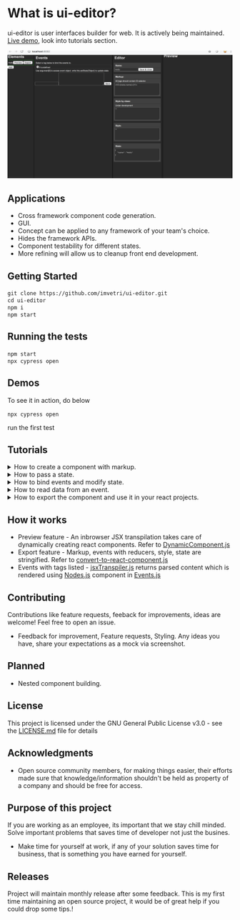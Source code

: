 # What is ui-editor?

ui-editor is user interfaces builder for web. It is actively being maintained. [Live demo](https://imvetri.github.io/ui-editor/), look into tutorials section.

![Building component with events](https://raw.githubusercontent.com/imvetri/ui-editor/master/gifs/Component_responding_to_events.gif)

## Applications

* Cross framework component code generation.
* GUI.
* Concept can be applied to any framework of your team's choice.
* Hides the framework APIs.
* Component testability for different states.
* More refining will allow us to cleanup front end development.

## Getting Started

```
git clone https://github.com/imvetri/ui-editor.git
cd ui-editor
npm i
npm start

```


## Running the tests

```
npm start
npx cypress open
```


## Demos


To see it in action, do below

```
npx cypress open
```

run the first test


## Tutorials

<details><summary>How to create a component with markup.</summary>
<p>
![Alt Text](https://github.com/imvetri/ui-editor/blob/master/gifs/Component_with_static_content.gif)
</p>
</details>

<details><summary>How to pass a state.</summary>
<p>
![Alt Text](https://github.com/imvetri/ui-editor/blob/master/gifs/Component_receiving_data_from_state.gif)
</p>
</details>

<details><summary>How to bind events and modify state.</summary>
<p>
![Alt Text](https://github.com/imvetri/ui-editor/blob/master/gifs/Component_responding_to_events.gif)
</p>
</details>

<details><summary>How to read data from an event.</summary>
<p>
![Alt Text](https://github.com/imvetri/ui-editor/blob/master/gifs/Component_accessing_event_object.gif)
</p>
</details>
<details><summary>How to export the component and use it in your react projects.</summary>
<p>
</p>
</details>


## How it works

 * Preview feature - An inbrowser JSX transpilation takes care of dynamically creating react components. Refer to [DynamicComponent.js](https://github.com/imvetri/ui-editor/blob/master/src/DynamicComponent/index.js)
 * Export feature - Markup, events with reducers, style, state are stringified. Refer to [convert-to-react-component.js](https://github.com/imvetri/ui-editor/blob/master/src/utilities/convert-to-react-component.js)
 * Events with tags listed - [jsxTranspiler.js](https://github.com/imvetri/ui-editor/blob/master/src/utilities/jsxTranspiler/index.js) returns parsed content which is rendered using [Nodes.js](https://github.com/imvetri/ui-editor/blob/master/src/Nodes/Index.js) component in [Events.js](https://github.com/imvetri/ui-editor/blob/master/src/Events/Events.js)


## Contributing

Contributions like feature requests, feeback for improvements, ideas are welcome! Feel free to open an issue.

 * Feedback for improvement, Feature requests, Styling. Any ideas you have, share your expectations as a mock via screenshot.
 
## Planned

 * Nested component building.
   
## License

This project is licensed under the GNU General Public License v3.0 - see the [LICENSE.md](LICENSE.md) file for details

## Acknowledgments

* Open source community members, for making things easier, their efforts made sure that knowledge/information shouldn't be held as property of a company and should be free for access. 

## Purpose of this project

If you are working as an employee, its important that we stay chill minded. Solve important problems that saves time of developer not just the busines. 
* Make time for yourself at work, if any of your solution saves time for business, that is something you have earned for yourself.

## Releases

Project will maintain monthly release after some feedback. This is my first time maintaining an open source project, it would be of great help if you could drop some tips.!

